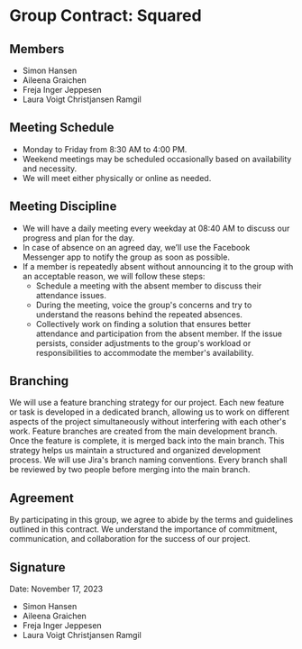# Group Contract: Squared

## Members
- Simon Hansen
- Aileena Graichen
- Freja Inger Jeppesen
- Laura Voigt Christjansen Ramgil

## Meeting Schedule
- Monday to Friday from 8:30 AM to 4:00 PM.
- Weekend meetings may be scheduled occasionally based on availability and necessity.
- We will meet either physically or online as needed.

## Meeting Discipline
- We will have a daily meeting every weekday at 08:40 AM to discuss our progress and plan for the day.
- In case of absence on an agreed day, we’ll use the Facebook Messenger app to notify the group as soon as possible.
- If a member is repeatedly absent without announcing it to the group with an acceptable reason, we will follow these steps:
    - Schedule a meeting with the absent member to discuss their attendance issues.
    - During the meeting, voice the group's concerns and try to understand the reasons behind the repeated absences.
    - Collectively work on finding a solution that ensures better attendance and participation from the absent member.
If the issue persists, consider adjustments to the group's workload or responsibilities to accommodate the member's availability.

## Branching
We will use a feature branching strategy for our project. Each new feature or task is developed in a dedicated branch, allowing us to work on different aspects of the project simultaneously without interfering with each other's work. Feature branches are created from the main development branch.
Once the feature is complete, it is merged back into the main branch. This strategy helps us maintain a structured and organized development process. We will use Jira's branch naming conventions. Every branch shall be reviewed by two people before merging into the main branch.

## Agreement
By participating in this group, we agree to abide by the terms and guidelines outlined in this contract. We understand the importance of commitment, communication, and collaboration for the success of our project.

## Signature
Date: November 17, 2023

- Simon Hansen
- Aileena Graichen
- Freja Inger Jeppesen
- Laura Voigt Christjansen Ramgil